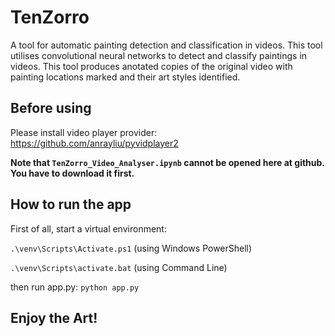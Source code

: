 # TenZorro

A tool for automatic painting detection and classification in videos. This tool utilises convolutional neural networks to detect and classify paintings in videos.
This tool produces anotated copies of the original video with painting locations marked and their art styles identified.

## Before using

Please install video player provider: https://github.com/anrayliu/pyvidplayer2

**Note that `TenZorro_Video_Analyser.ipynb` cannot be opened here at github. You have to download it first.**

## How to run the app

First of all, start a virtual environment:

`.\venv\Scripts\Activate.ps1` (using Windows PowerShell)

`.\venv\Scripts\activate.bat` (using Command Line)

then run app.py:
`python app.py`

## Enjoy the Art!
